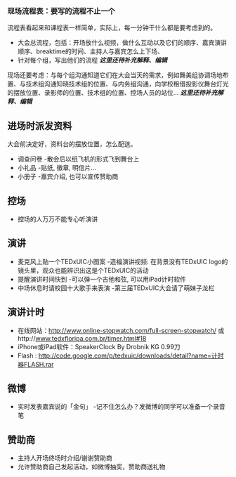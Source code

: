 ### 现场流程表：要写的流程不止一个 ###
流程表看起来和课程表一样简单，实际上，每一分钟干什么都是要考虑到的。
  * 大会总流程，包括：开场放什么视频，做什么互动以及它们的顺序、嘉宾演讲顺序、breaktime的时间、主持人与嘉宾怎么上下场、
  * 针对每个组，写出他们的流程  _**这里还待补充解释、编辑**_

现场还要考虑：与每个组沟通知道它们在大会当天的需求，例如舞美组协调场地布置、与技术组沟通知晓技术组的位置、与内务组沟通，向学校租借投影仪舞台灯光的摆放位置、录影师的位置、技术组的位置、控场人员的站位... _**这里还待补充解释、编辑**_

## 进场时派发资料 ##
大会前决定好，资料台的摆放位置，怎么配送。

  * 调查问卷 -散会后以纸飞机的形式飞到舞台上
  * 小礼品 -贴纸, 徽章, 明信片...
  * 小册子 -嘉宾介绍, 也可以宣传赞助商

## 控场 ##
  * 控场的人万万不能专心听演讲

## 演讲 ##
  * 麦克风上贴一个TEDxUIC小图案 -造福演讲视频: 在背景没有TEDxUIC logo的镜头里，观众也能辨识出这是个TEDxUIC的活动
  * 提醒演讲时间快到 -可以弹一个吉他和弦, 可以用iPad计时软件
  * 中场休息时请校园十大歌手来表演 -第三届TEDxUIC大会请了萌妹子龙栏

## 演讲计时 ##
  * 在线网站：http://www.online-stopwatch.com/full-screen-stopwatch/ 或http://www.tedxfloripa.com.br/timer.html#18
  * iPhone或iPad软件：SpeakerClock By Drobnik KG 0.99刀
  * Flash : http://code.google.com/p/tedxuic/downloads/detail?name=计时器FLASH.rar

## 微博 ##
  * 实时发表嘉宾说的「金句」 -记不住怎么办？发微博的同学可以准备一个录音笔

## 赞助商 ##
  * 主持人开场终场时介绍/谢谢赞助商
  * 允许赞助商自己发起活动，如微博抽奖，赞助商送礼物